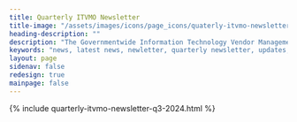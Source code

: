 ```yaml
---
title: Quarterly ITVMO Newsletter
title-image: "/assets/images/icons/page_icons/quaterly-itvmo-newsletter.svg"
heading-description: ""
description: "The Governmentwide Information Technology Vendor Management Office's (ITVMO) quarterly newsletter serves as an invaluable resource for keeping government agencies and stakeholders informed about the latest developments in the realm of information technology. With a keen focus on both past achievements and current events, this publication provides a comprehensive overview of the progress made in the realm of IT vendor management. Through insightful articles, updates, and analysis, the newsletter offers readers a glimpse into the ever-evolving landscape of government IT procurement and vendor relations. It not only highlights the success stories and milestones achieved in the previous quarter but also sheds light on the most pressing issues and challenges currently faced by government agencies. By offering a balanced perspective on past accomplishments and the ongoing efforts to improve IT vendor management, this newsletter plays a vital role in promoting transparency, efficiency, and collaboration across the government IT landscape."
keywords: "news, latest news, newletter, quarterly newsletter, updates, latest info, last update"
layout: page
sidenav: false
redesign: true
mainpage: false
---
```


{% include quarterly-itvmo-newsletter-q3-2024.html %}
